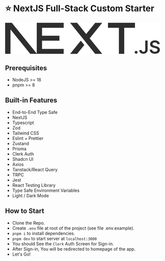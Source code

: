# ⭐ NextJS Full-Stack Custom Starter

![Homepage](./public/next.svg)

## Prerequisites

- NodeJS >= 18
- pnpm >= 8

## Built-in Features

- End-to-End Type Safe
- NextJS
- Typescript
- Zod
- Tailwind CSS
- Eslint + Prettier
- Zustand
- Prisma
- Clerk Auth
- Shadcn UI
- Axios
- Tanstack/React Query
- TRPC
- Jest
- React Testing Library
- Type Safe Environment Variables
- Light / Dark Mode

## How to Start

- Clone the Repo.
- Create `.env` file at root of the project (see file .env.example).
- `pnpm i` to install dependencies.
- `pnpm dev` to start server at `localhost:3000`
- You should See the `Clerk` Auth Screen for Sign-in.
- After Sign-in, You will be redirected to homepage of the app.
- Let's Go!
